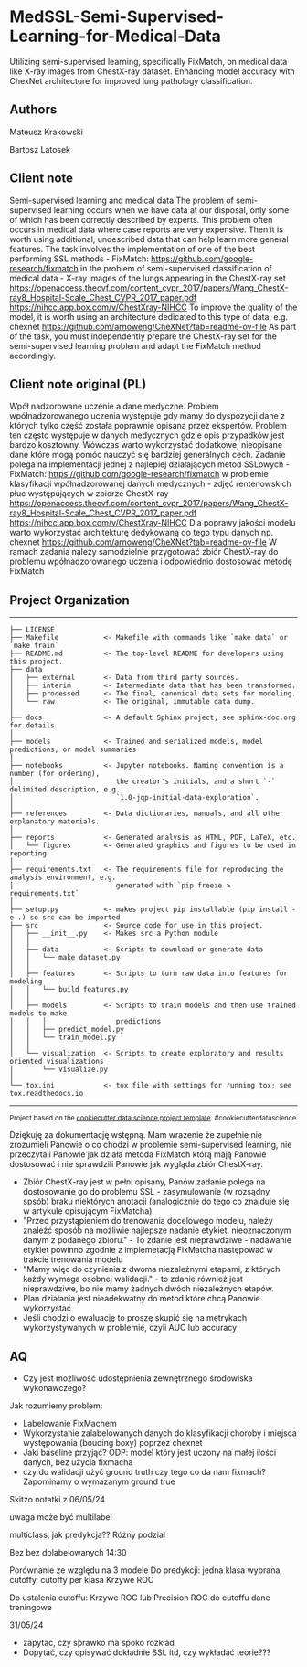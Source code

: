 # MedSSL-Semi-Supervised-Learning-for-Medical-Data

Utilizing semi-supervised learning, specifically FixMatch, on medical data like X-ray images from ChestX-ray dataset. Enhancing model accuracy with ChexNet architecture for improved lung pathology classification.

## Authors

Mateusz Krakowski

Bartosz Latosek

## Client note

Semi-supervised learning and medical data
The problem of semi-supervised learning occurs when we have data at our disposal, only some of which has been correctly described by experts. This problem often occurs in medical data where case reports are very expensive. Then it is worth using additional, undescribed data that can help learn more general features.
The task involves the implementation of one of the best performing SSL methods - FixMatch: https://github.com/google-research/fixmatch in the problem of semi-supervised classification of medical data - X-ray images of the lungs appearing in the ChestX-ray set https://openaccess.thecvf.com/content_cvpr_2017/papers/Wang_ChestX-ray8_Hospital-Scale_Chest_CVPR_2017_paper.pdf
https://nihcc.app.box.com/v/ChestXray-NIHCC
To improve the quality of the model, it is worth using an architecture dedicated to this type of data, e.g. chexnet https://github.com/arnoweng/CheXNet?tab=readme-ov-file
As part of the task, you must independently prepare the ChestX-ray set for the semi-supervised learning problem and adapt the FixMatch method accordingly.

## Client note original (PL)

Wpół nadzorowane uczenie a dane medyczne. Problem wpółnadzorowanego uczenia występuje gdy mamy do dyspozycji dane z których tylko część została poprawnie opisana przez ekspertów. Problem ten często występuje w danych medycznych gdzie opis przypadków jest bardzo kosztowny. Wówczas warto wykorzystać dodatkowe, nieopisane dane które mogą pomóc nauczyć się bardziej generalnych cech.
Zadanie polega na implementacji jednej z najlepiej działających metod SSLowych - FixMatch: https://github.com/google-research/fixmatch w problemie klasyfikacji wpółnadzorowanej danych medycznych - zdjęć rentenowskich płuc występujących w zbiorze ChestX-ray https://openaccess.thecvf.com/content_cvpr_2017/papers/Wang_ChestX-ray8_Hospital-Scale_Chest_CVPR_2017_paper.pdf
https://nihcc.app.box.com/v/ChestXray-NIHCC
Dla poprawy jakości modelu warto wykorzystać architekturę dedykowaną do tego typu danych np. chexnet https://github.com/arnoweng/CheXNet?tab=readme-ov-file
W ramach zadania należy samodzielnie przygotować zbiór ChestX-ray do problemu wpółnadzorowanego uczenia i odpowiednio dostosować metodę FixMatch


## Project Organization

---

    ├── LICENSE
    ├── Makefile           <- Makefile with commands like `make data` or `make train`
    ├── README.md          <- The top-level README for developers using this project.
    ├── data
    │   ├── external       <- Data from third party sources.
    │   ├── interim        <- Intermediate data that has been transformed.
    │   ├── processed      <- The final, canonical data sets for modeling.
    │   └── raw            <- The original, immutable data dump.
    │
    ├── docs               <- A default Sphinx project; see sphinx-doc.org for details
    │
    ├── models             <- Trained and serialized models, model predictions, or model summaries
    │
    ├── notebooks          <- Jupyter notebooks. Naming convention is a number (for ordering),
    │                         the creator's initials, and a short `-` delimited description, e.g.
    │                         `1.0-jqp-initial-data-exploration`.
    │
    ├── references         <- Data dictionaries, manuals, and all other explanatory materials.
    │
    ├── reports            <- Generated analysis as HTML, PDF, LaTeX, etc.
    │   └── figures        <- Generated graphics and figures to be used in reporting
    │
    ├── requirements.txt   <- The requirements file for reproducing the analysis environment, e.g.
    │                         generated with `pip freeze > requirements.txt`
    │
    ├── setup.py           <- makes project pip installable (pip install -e .) so src can be imported
    ├── src                <- Source code for use in this project.
    │   ├── __init__.py    <- Makes src a Python module
    │   │
    │   ├── data           <- Scripts to download or generate data
    │   │   └── make_dataset.py
    │   │
    │   ├── features       <- Scripts to turn raw data into features for modeling
    │   │   └── build_features.py
    │   │
    │   ├── models         <- Scripts to train models and then use trained models to make
    │   │   │                 predictions
    │   │   ├── predict_model.py
    │   │   └── train_model.py
    │   │
    │   └── visualization  <- Scripts to create exploratory and results oriented visualizations
    │       └── visualize.py
    │
    └── tox.ini            <- tox file with settings for running tox; see tox.readthedocs.io

---

<p><small>Project based on the <a target="_blank" href="https://drivendata.github.io/cookiecutter-data-science/">cookiecutter data science project template</a>. #cookiecutterdatascience</small></p>


Dziękuję za dokumentację wstępną. Mam wrażenie że zupełnie nie zrozumieli Panowie o co chodzi w problemie semi-supervised learning, nie przeczytali Panowie jak działa metoda FixMatch którą mają Panowie dostosować i nie sprawdzili Panowie jak wygląda zbiór ChestX-ray. 
- Zbiór ChestX-ray jest w pełni opisany, Panów zadanie polega na dostosowanie go do problemu SSL - zasymulowanie (w rozsądny spsób) braku niektórych anotacji (analogicznie do tego co znajduje się w artykule opisującym FixMatcha)
- "Przed przystąpieniem do trenowania docelowego modelu, należy znaleźć sposób na możliwie najlepsze nadanie etykiet, nieoznaczonym danym z podanego zbioru." - To zdanie jest nieprawdziwe - nadawanie etykiet powinno zgodnie z implemetacją FixMatcha następować w trakcie trenowania modelu
- "Mamy więc do czynienia z dwoma niezależnymi etapami, z których każdy wymaga osobnej walidacji." - to zdanie również jest nieprawdziwe, bo nie mamy żadnych dwóch niezależnych etapów.
- Plan działania jest nieadekwatny do metod które chcą Panowie wykorzystać
- Jeśli chodzi o ewaluację to proszę skupić się na metrykach wykorzystywanych w problemie, czyli AUC lub accuracy


## AQ
- Czy jest możliwość udostępnienia zewnętrznego środowiska wykonawczego?

Jak rozumiemy problem:
- Labelowanie FixMachem
- Wykorzystanie zalabelowanych danych do klasyfikacji choroby i miejsca występowania (bouding boxy) poprzez chexnet
- Jaki baseline przyjąć? ODP: model który jest uczony na małej ilości danych, bez użycia fixmacha
- czy do walidacji użyć ground truth czy tego co da nam fixmach? Zapominamy o wymazanym ground true

Skitzo notatki z 06/05/24

uwaga może być multilabel

multiclass, jak predykcja??
Różny podział 

Bez bez dolabelowanych
14:30

Porównanie ze względu na 
3 modele
Do predykcji: jedna klasa wybrana, cutoffy, cutoffy per klasa Krzywe ROC


Do ustalenia cutoffu:
Krzywe ROC lub Precision ROC do cutoffu dane treningowe

31/05/24

- zapytać, czy sprawko ma spoko rozkład
- Dopytać, czy opisywać dokładnie SSL itd, czy wykładać teorie???